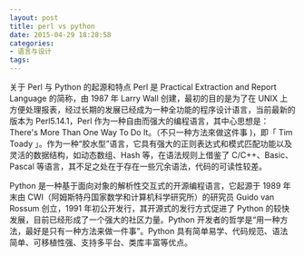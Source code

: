 ```yaml
---
layout: post
title: perl vs python
date: 2015-04-29 18:28:58
categories:
- 语言与设计
tags:
---
```


关于 Perl 与 Python 的起源和特点
Perl 是 Practical Extraction and Report Language 的简称，由 1987 年 Larry Wall 创建，最初的目的是为了在 UNIX 上方便处理报表，经过长期的发展已经成为一种全功能的程序设计语言，当前最新的版本为 Perl5.14.1，Perl 作为一种自由而强大的编程语言，其中心思想是： There's More Than One Way To Do It。（不只一种方法來做这件事 )，即「 Tim Toady 」。作为一种“胶水型”语言，它具有强大的正则表达式和模式匹配功能以及灵活的数据结构，如动态数组、Hash 等，在语法规则上借鉴了 C/C++、Basic、Pascal 等语言，其不足之处在于存在一些冗余语法，代码的可读性较差。  

Python 是一种基于面向对象的解析性交互式的开源编程语言，它起源于 1989 年末由 CWI（阿姆斯特丹国家数学和计算机科学研究所）的研究员 Guido van Rossum 创立，1991 年初公开发行，其开源式的发行方式促进了 Python 的较快发展，目前已经形成了一个强大的社区力量。Python 开发者的哲学是“用一种方法，最好是只有一种方法来做一件事”。Python 具有简单易学、代码规范、语法简单、可移植性强、支持多平台、类库丰富等优点。